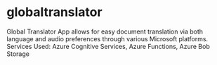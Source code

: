 # globaltranslator
Global Translator App allows for easy document translation via both language and audio preferences through various Microsoft platforms.
Services Used: Azure Cognitive Services, Azure Functions, Azure Bob Storage
